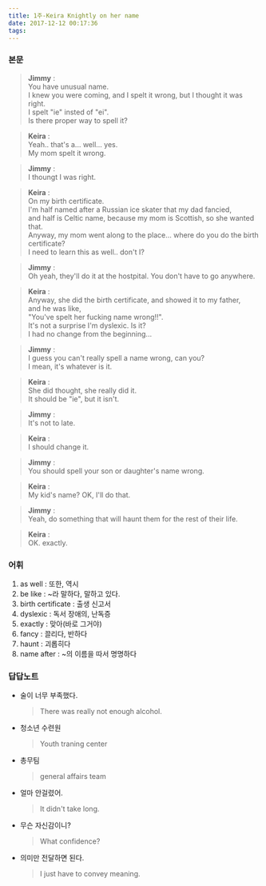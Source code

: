 ```yaml
---
title: 1주-Keira Knightly on her name
date: 2017-12-12 00:17:36
tags:
---
```


### 본문
> **Jimmy** :  
You have unusual name.  
I knew you were coming, and I spelt it wrong, but I thought it was right.  
I spelt "ie" insted of "ei".  
Is there proper way to spell it?  

> **Keira** :  
Yeah.. that's a... well... yes.  
My mom spelt it wrong.  

> **Jimmy** :  
 I thoungt I was right.  

> **Keira** :  
On my birth certificate.  
I'm half named after a Russian ice skater that my dad fancied,  
and half is Celtic name, because my mom is Scottish, so she wanted that.  
Anyway, my mom went along to the place... where do you do the birth certificate?  
I need to learn this as well.. don't I?  

> **Jimmy** :  
Oh yeah, they'll do it at the hostpital. You don't have to go anywhere.  

> **Keira** :  
Anyway, she did the birth certificate, and showed it to my father,  
and he was like,  
"You've spelt her fucking name wrong!!".  
It's not a surprise I'm dyslexic. Is it?  
I had no change from the beginning...  

> **Jimmy** :  
I guess you can't really spell a name wrong, can you?  
I mean, it's whatever is it.

> **Keira** :  
She did thought, she really did it.  
It should be "ie", but it isn't.  

> **Jimmy** :  
It's not to late.

> **Keira** :  
I should change it.

> **Jimmy** :  
You should spell your son or daughter's name wrong.

> **Keira** :  
My kid's name? OK, I'll do that.

> **Jimmy** :  
Yeah, do something that will haunt them for the rest of their life.

> **Keira** :  
OK. exactly.

### 어휘
1. as well : 또한, 역시
2. be like : ~라 말하다, 말하고 있다.
3. birth certificate : 출생 신고서
4. dyslexic : 독서 장애의, 난독증
5. exactly : 맞아(바로 그거야)
6. fancy : 끌리다, 반하다
7. haunt : 괴롭히다
8. name after : ~의 이름을 따서 명명하다

### 답답노트
- 술이 너무 부족했다.
    > There was really not enough alcohol.
- 청소년 수련원
    > Youth traning center
- 총무팀
    > general affairs team
- 얼마 안걸렸어.
    > It didn't take long.
- 무슨 자신감이니?
    > What confidence?
- 의미만 전달하면 된다.
    > I just have to convey meaning.